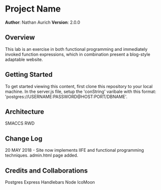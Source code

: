 # Project Name

**Author**: Nathan Aurich
**Version**: 2.0.0
## Overview
<!-- Provide a high level overview of what this application is and why you are building it, beyond the fact that it's an assignment for a Code Fellows 301 class. (i.e. What's your problem domain?) -->
This lab is an exercise in both functional programming and immediately invoked function expressions, which in combination present a blog-style adaptable website.

## Getting Started
<!-- What are the steps that a user must take in order to build this app on their own machine and get it running? -->
To get started viewing this content, first clone this repository to your local machine. In the server.js file, setup the 'conString' varibale with this format: 'postgres://USERNAME:PASSWORD@HOST:PORT/DBNAME'.

## Architecture
<!-- Provide a detailed description of the application design. What technologies (languages, libraries, etc) you're using, and any other relevant design information. -->
SMACCS
RWD

## Change Log
<!-- Use this are to document the iterative changes made to your application as each feature is successfully implemented. Use time stamps. Here's an examples: -->

20 MAY 2018 - Site now implements IIFE and functional programming techniques. admin.html page added.

## Credits and Collaborations
<!-- Give credit (and a link) to other people or resources that helped you build this application. -->
Postgres
Express
Handlebars
Node
IcoMoon
